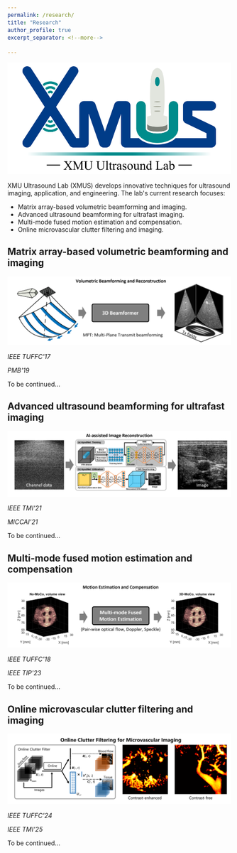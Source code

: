 ```yaml
---
permalink: /research/
title: "Research"
author_profile: true
excerpt_separator: <!--more-->

---
```


![](/images/research/XMUS_LOGO.png)

XMU Ultrasound Lab (XMUS) develops innovative techniques for ultrasound imaging, application, and engineering. The lab's current research focuses:

* Matrix array-based volumetric beamforming and imaging.
* Advanced ultrasound beamforming for ultrafast imaging.
* Multi-mode fused motion estimation and compensation.
* Online microvascular clutter filtering and imaging.

## <i class="fa fa-rocket" aria-hidden="true"></i> Matrix array-based volumetric beamforming and imaging

![](/images/research/volumetric_imaging.png)

_IEEE TUFFC'17_[<i class="fa fa-fw fa-link" aria-hidden="true"></i>](https://ieeexplore.ieee.org/document/7812770)

_PMB'19_[<i class="fa fa-fw fa-link" aria-hidden="true"></i>](https://iopscience.iop.org/article/10.1088/1361-6560/aaf5f1)

To be continued...


## <i class="fa fa-rocket" aria-hidden="true"></i> Advanced ultrasound beamforming for ultrafast imaging

![](/images/research/apodnet.png)

_IEEE TMI'21_[<i class="fa fa-fw fa-link" aria-hidden="true"></i>](https://ieeexplore.ieee.org/document/9443173/)

_MICCAI'21_[<i class="fa fa-fw fa-link" aria-hidden="true"></i>](https://link.springer.com/chapter/10.1007/978-3-030-87231-1_40)

To be continued...


## <i class="fa fa-rocket" aria-hidden="true"></i> Multi-mode fused motion estimation and compensation

![](/images/research/moco.png)

_IEEE TUFFC'18_[<i class="fa fa-fw fa-link" aria-hidden="true"></i>](https://ieeexplore.ieee.org/document/8399835/)

_IEEE TIP'23_[<i class="fa fa-fw fa-link" aria-hidden="true"></i>](https://ieeexplore.ieee.org/document/10209561/)

To be continued...


## <i class="fa fa-rocket" aria-hidden="true"></i> Online microvascular clutter filtering and imaging

![](/images/research/online_microvascular_imaging.png)

_IEEE TUFFC'24_[<i class="fa fa-fw fa-link" aria-hidden="true"></i>](https://ieeexplore.ieee.org/document/10423619)

_IEEE TMI'25_[<i class="fa fa-fw fa-link" aria-hidden="true"></i>](https://ieeexplore.ieee.org/document/10855831)

To be continued...


